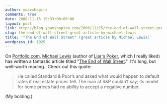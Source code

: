 ```yaml
---
author: yoavshapira
comments: true
date: 2008-11-15 19:33:00+00:00
layout: post
link: http://blog.yoavshapira.com/2008/11/15/the-end-of-wall-street-great-article-by-michael-lewis/
slug: the-end-of-wall-street-great-article-by-michael-lewis
title: '"The End of Wall Street" (great article by Michael Lewis)'
wordpress_id: 1925
---
```


On [Portfolio.com](http://www.portfolio.com/news-markets/national-news/portfolio/2008/11/11/The-End-of-Wall-Streets-Boom#page1), [Michael Lewis](http://en.wikipedia.org/wiki/Michael_Lewis_(author)) (author of [Liar's Poker](http://en.wikipedia.org/wiki/Liar's_Poker), which I really liked) has written a fantastic article titled "[The End of Wall Street](http://www.portfolio.com/news-markets/national-news/portfolio/2008/11/11/The-End-of-Wall-Streets-Boom#page1)."  It's long, but well-worth reading.  Check out this quote:  
  


<blockquote>He called Standard & Poor’s and asked what would happen to default rates if real estate prices fell. The man at S&P couldn’t say; its model for home prices had no ability to accept a negative number.</blockquote>

(My bolding.)
